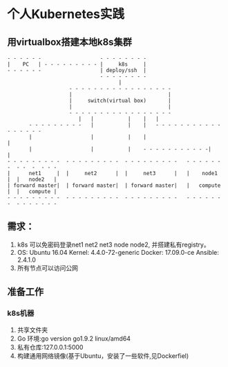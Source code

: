 # 个人Kubernetes实践

## 用virtualbox搭建本地k8s集群

    - - - - - -                   - - - - - - - -
    |    PC   | - - - - - - - - - |     k8s     |
    - - - - - -                   | deploy/ssh  |
                                  - - - - - - - -
                                        |
                        - - - - - - - - - - - - - - - - -
                        |                               |
                        |     switch(virtual box)       |
                        |                               |
                        - - - - - - - - - - - - - - - - -
                           |   |           |    |   |
           - - - - - - - - -   |           |    |   - - - - - - - - - - - - - - - - -
           |                   |           |    |                                   |
           |                   |           |    - - - - - - - - - - -|              |
    - - - - - - - - -  - - - - - - - - -  - - - - - - - - -   - - - - - - -  - -  -  - - - 
    |      net1     |  |     net2      |  |     net3      |   |    node1  |  |   node2   |
    | forward master|  | forward master|  | forward master|   |   compute |  |   compute |
    - - - - - - - - -  - - - - - - - - -  - - - - - - - - -   - - - - - - -  - - - - - - -   

## 需求：
1. k8s 可以免密码登录net1 net2 net3 node node2, 并搭建私有registry。
2. OS: Ubuntu 16.04 Kernel: 4.4.0-72-generic Docker: 17.09.0-ce Ansible: 2.4.1.0
3. 所有节点可以访问公网

## 准备工作
### k8s机器
1. 共享文件夹
2. Go 环境:go version go1.9.2 linux/amd64
3. 私有仓库:127.0.0.1:5000
4. 构建通用网络镜像(基于Ubuntu，安装了一些软件,见Dockerfiel)
